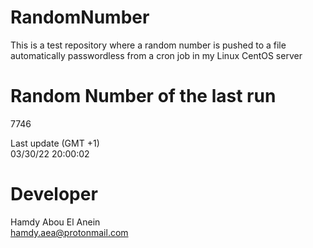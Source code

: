 # RandomNumber    
This is a test repository where a random number is pushed to a file automatically passwordless from a cron job in my Linux CentOS server    
# Random Number of the last run   
7746
      
Last update (GMT +1)    
03/30/22 20:00:02
# Developer    
Hamdy Abou El Anein   
hamdy.aea@protonmail.com
